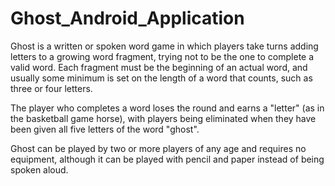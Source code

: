 # Ghost_Android_Application

Ghost is a written or spoken word game in which players take turns adding letters to a growing word fragment, 
trying not to be the one to complete a valid word. Each fragment must be the beginning of an actual word, 
and usually some minimum is set on the length of a word that counts, such as three or four letters. 

The player who completes a word loses the round and earns a "letter" (as in the basketball game horse), 
with players being eliminated when they have been given all five letters of the word "ghost".

Ghost can be played by two or more players of any age and requires no equipment, 
although it can be played with pencil and paper instead of being spoken aloud.
